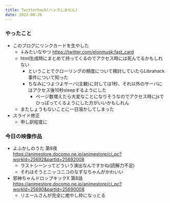 ```yaml
---
title: Twitterhack(ハックしません)
date: 2022-08-26
---
```


### やったこと
+ このブログにリンクカードを生やした
  + ↓みたいなやつ
    <https://twitter.com/elonmusk:fast_card>
  + html生成時にまとめて持ってくるのでアクセス時には死んでるかもしれない
    + ということでクローリングの頻度について検討していたらLibrahack事件について知った
    + ちなみにつよつよサーバ(主観)に対しては1秒、それ以外のサーバにはアクセス後10秒sleepするようにした
      + ページ数増えたら大変なことになりそうなのでアクセス時にjsでひっぱってくるようにした方がいいかもしれん
  + またしょうもないことに一日溶かしてしまった
+ スライド修正
  + 申し訳程度に

### 今日の映像作品
+ よふかしのうた 第8夜 <https://animestore.docomo.ne.jp/animestore/ci_pc?workId=25692&partId=25692008>
  + ラストシーンってどういう演出なんですかね(読解力不足)
  + それはそうとニッコニコのなずなちゃんがかわいい
+ 邪神ちゃんドロップキックX 第8話 <https://animestore.docomo.ne.jp/animestore/ci_pc?workId=25690&partId=25690008>
  + リエールさんが完全に癒やし枠になっとる
